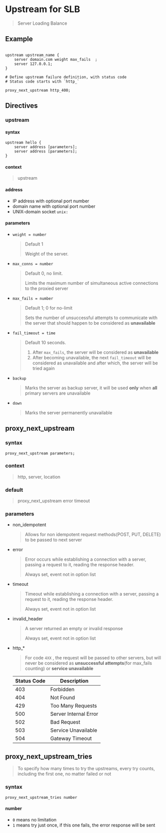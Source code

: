 # Upstream for SLB

> Server Loading Balance

## Example

```nginx

upstream upstream_name {
    server domain.com weight max_fails  ;
    server 127.0.0.1;
}

# Define upstream failure definition, with status code
# Status code starts with `http_`

proxy_next_upstream http_400;

```

## Directives

### upstream

#### syntax

```nginx
upstream hello {
    server address [parameters];
    server address [parameters];
}
```

#### context

> upstream

#### address

- IP address with optional port number
- domain name with optional port number
- UNIX-domain socket `unix:`

#### parameters

- `weight = number`

    > Default 1
    > 
    > Weight of the server.

- `max_conns = number`

    > Default 0, no limit.
    >
    > Limits the maximum number of simultaneous active connections to the proxied server

- `max_fails = number`

    > Default 1; 0 for no-limit
    > 
    > Sets the number of unsuccessful attempts to communicate with the server that should happen to be considered as **unavailable**

- `fail_timeout = time`

    > Default 10 seconds.
    > 
    > 1. After `max_fails`, the server will be considered as **unavailable**
    > 2. After becoming unavailable, the next `fail_timeout` will be considered as unavailable and after which, the server will be tried again

- `backup`

    > Marks the server as backup server, it will be used **only** when **all** primary servers are unavailable

- `down`
    
    > Marks the server permanently unavailable

## proxy_next_upstream

### syntax

```nginx
proxy_next_upstream parameters;
```

### context

> http, server, location

### default

> proxy_next_upstream error timeout

### parameters

- non_idempotent
    
    > Allows for non idempotent request methods(POST, PUT, DELETE) to be passed to next server

- error
    
    > Error occurs while establishing a connection with a server,
    > passing a request to it, reading the response header.
    > 
    > Always set, event not in option list

- timeout

    > Timeout while establishing a connection with a server,
    > passing a request to it, reading the response header.
    > 
    > Always set, event not in option list

- invalid_header

    > A server returned an empty or invalid response
    > 
    > Always set, event not in option list

- http_*
    
    > For code `4XX` , the request will be passed to other servers,
    > but will never be considered as
    > **unsuccessful attempts**(for max_fails counting)
    > or **service unavailable**

    Status Code |Description
    ---         |---
    403         |Forbidden
    404         |Not Found
    429         |Too Many Requests
    500         |Server Internal Error
    502         |Bad Request
    503         |Service Unavailable
    504         |Gateway Timeout

## proxy_next_upstream_tries

> To specify how many times to try the upstreams, every try counts, including the first one, no matter failed or not

### syntax

```nginx
proxy_next_upstream_tries number
```

#### number

- `0` means no limitation
- `1` means try just once, if this one fails, the error response will be sent

